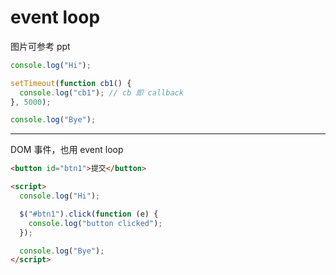 # event loop

图片可参考 ppt

```js
console.log("Hi");

setTimeout(function cb1() {
  console.log("cb1"); // cb 即 callback
}, 5000);

console.log("Bye");
```

---

DOM 事件，也用 event loop

```html
<button id="btn1">提交</button>

<script>
  console.log("Hi");

  $("#btn1").click(function (e) {
    console.log("button clicked");
  });

  console.log("Bye");
</script>
```
